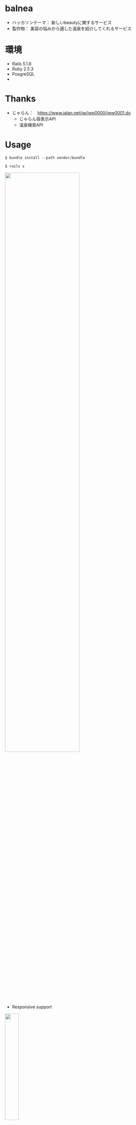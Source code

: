 # balnea
- ハッカソンテーマ： 新しいbeautyに関するサービス
- 製作物： 美容の悩みから適した温泉を紹介してくれるサービス

# 環境
- Rails 5.1.6
- Ruby 2.5.3
- PosgreSQL
- 

# Thanks
- じゃらん：　https://www.jalan.net/jw/jwp0000/jww0001.do
  - じゃらん宿表示API
  - 温泉検索API
  
# Usage

```
$ bundle install --path vendor/bundle
```

```
$ rails s
```
<img src="https://user-images.githubusercontent.com/27879820/53818991-6a308400-3fac-11e9-8aa9-b784da2d9779.png" width=70%>



- Responsive support

<img src="https://user-images.githubusercontent.com/27879820/53819002-6e5ca180-3fac-11e9-9687-12e28514f8c5.png" width=30%>



